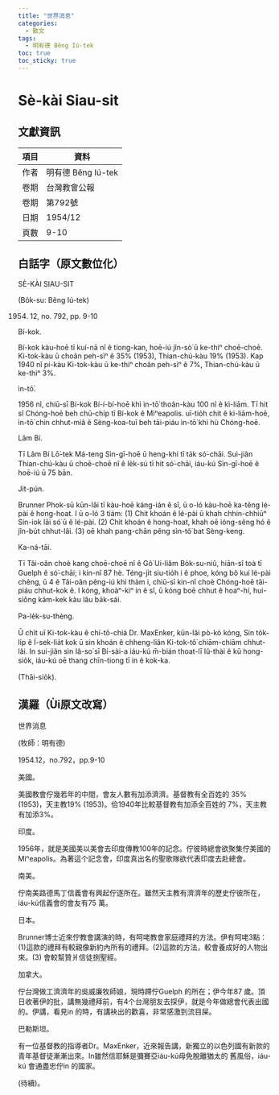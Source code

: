 ```yaml
---
title: "世界消息"
categories:
  - 散文
tags:
  - 明有德 Bêng Iú-tek
toc: true
toc_sticky: true
---
```


# Sè-kài Siau-sit

## 文獻資訊

| 項目 | 資料 |
|---|---|
| 作者 | 明有德 Bêng Iú-tek |
| 卷期 | 台灣教會公報 |
| 卷期 | 第792號 |
| 日期 | 1954/12 |
| 頁數 | 9-10 |

## 白話字（原文數位化）

SÈ-KÀI SIAU-SIT

(Bo̍k-su: Bêng Iú-tek)

1954. 12, no. 792, pp. 9-10

Bí-kok.

Bí-kok kàu-hoē tī kuí-nā nî ê tiong-kan, hoē-iú jîn-sò͘ ū ke-thiⁿ choē-choē. Ki-tok-kàu ū choân peh-sìⁿ ê 35% (1953), Thian-chú-kàu 19% (1953). Kap 1940 nî pí-kàu Ki-tok-kàu ū ke-thiⁿ choân peh-sìⁿ ê 7%, Thian-chú-kàu ū ke-thiⁿ 3%.

ìn-tō͘.

1956 nî, chiū-sī Bí-kok Bí-í-bí-hoē khì ìn-tō͘ thoân-kàu 100 nî ê kì-liām. Tī hit sî Chóng-hoē beh chū-chi̍p tī Bí-kok ê Miⁿeapolis. uī-tio̍h chit ê kì-liām-hoē, ìn-tō͘ chin chhut-miâ ê Sèng-koa-tuī beh tāi-piáu ìn-tō͘ khì hù Chóng-hoē.

Lâm Bí.

Tī Lâm Bí Lō͘-tek Má-teng Sìn-gī-hoē ū heng-khí tī ta̍k só͘-chāi. Sui-jiân Thian-chú-kàu ū choē-choē nî ê le̍k-sú tī hit só͘-chāi, iáu-kú Sìn-gī-hoē ê hoē-iú ū 75 bān.

Ji̍t-pún.

Brunner Phok-sū kūn-lâi tī kàu-hoē káng-ián ê sî, ū o-ló kàu-hoē ka-têng lé-pài ê hong-hoat. I ū o-ló 3 tiám: (1) Chit khoán ê lé-pài ū khah chhin-chhiūⁿ Sin-iok lāi só͘ ū ê lé-pài. (2) Chit khoán ê hong-hoat, khah oē ióng-sêng hó ê jîn-bu̍t chhut-lâi. (3) oē khah pang-chān pêng sìn-tô͘ bat Sèng-keng.

Ka-ná-tāi.

Tī Tâi-oân choè kang choē-choē nî ê Gô͘ Ui-liâm Bo̍k-su-niû, hiān-sî toà tī Guelph ê só͘-chāi; i kin-nî 87 hè. Téng-ji̍t siu-tio̍h i ê phoe, kóng bô kuí lé-pài chêng, ū 4 ê Tâi-oân pêng-iú khì thàm i, chiū-sī kin-nî choè Chóng-hoē tāi-piáu chhut-kok ê. I kóng, khoàⁿ-kìⁿ in ê sî, ū kóng boē chhut ê hoaⁿ-hí, hui-siông kám-kek kàu lâu ba̍k-sái.

Pa-le̍k-su-thèng.

Ū chi̍t uī Ki-tok-kàu ê chí-tō-chiá Dr. MaxEnker, kūn-lâi pò-kò kóng, Sin to̍k-li̍p ê Í-sek-lia̍t kok ū sin khoán ê chheng-liân Ki-tok-tô͘ chiām-chiām chhut-lâi. In sui-jiân sìn Iâ-so͘ sī Bí-sài-a iáu-kú m̄-bián thoat-lī Iû-thài ê kū hong-sio̍k, iáu-kú oē thang chīn-tiong tī in ê kok-ka.

(Thāi-sio̍k).

## 漢羅（Ùi原文改寫）

世界消息

(牧師：明有德)

1954.12，no.792，pp.9-10

美國。

美國教會佇幾若年的中間，會友人數有加添濟濟。基督教有全百姓的 35% (1953)，天主教19% (1953)。佮1940年比較基督教有加添全百姓的 7%，天主教有加添3%。

印度。

1956年，就是美國美以美會去印度傳教100年的記念。佇彼時總會欲聚集佇美國的 Miⁿeapolis。為著這个記念會，印度真出名的聖歌隊欲代表印度去赴總會。

南美。

佇南美路德馬丁信義會有興起佇逐所在。雖然天主教有濟濟年的歷史佇彼所在，iáu-kú信義會的會友有75 萬。

日本。

Brunner博士近來佇教會講演的時，有呵咾教會家庭禮拜的方法。伊有呵咾3點：(1)這款的禮拜有較親像新約內所有的禮拜。(2)這款的方法，較會養成好的人物出來。(3) 會較幫贊爿信徒捌聖經。

加拿大。

佇台灣做工濟濟年的吳威廉牧師娘，現時蹛佇Guelph 的所在；伊今年87 歲。頂日收著伊的批，講無幾禮拜前，有4个台灣朋友去探伊，就是今年做總會代表出國的。伊講，看見in 的時，有講袂出的歡喜，非常感激到流目屎。

巴勒斯坦。

有一位基督教的指導者Dr。MaxEnker，近來報告講，新獨立的以色列國有新款的青年基督徒漸漸出來。In雖然信耶穌是彌賽亞iáu-kú毋免脫離猶太的 舊風俗，iáu-kú 會通盡忠佇in 的國家。

(待續)。
